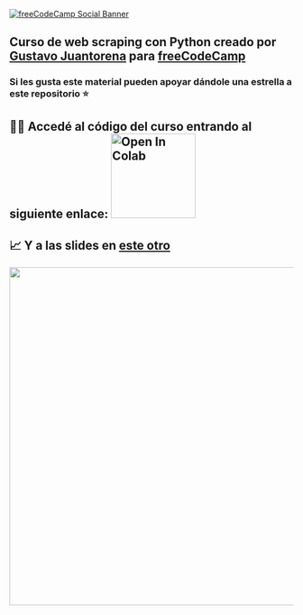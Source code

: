 [![freeCodeCamp Social Banner](https://s3.amazonaws.com/freecodecamp/wide-social-banner.png)](https://www.freecodecamp.org/)

## Curso de web scraping con Python creado por [Gustavo Juantorena](https://www.linkedin.com/in/gustavo-juantorena/) para [freeCodeCamp](https://www.freecodecamp.org/)
### Si les gusta este material pueden apoyar dándole una estrella a este repositorio ⭐
## 👩‍💻 Accedé al código del curso entrando al siguiente enlace: <a href="https://colab.research.google.com/github/GEJ1/web_scraping_freecodecamp/blob/main/web_scraping_freeCodeCamp.ipynb" target="_parent"><img src="https://colab.research.google.com/assets/colab-badge.svg" width="150" alt="Open In Colab"/></a>
## 📈 Y a las slides en [este otro](https://github.com/GEJ1/web_scraping_freecodecamp/blob/main/web_scraping_freeCodeCamp.pdf)


[<img src="https://img.youtube.com/vi/yKi9-BfbfzQ/hqdefault.jpg" width="600"
/>](https://www.youtube.com/embed/yKi9-BfbfzQ)


